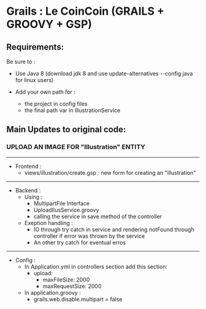 # Grails : Le CoinCoin (GRAILS + GROOVY + GSP)

## Requirements:

Be sure to :

- Use Java 8 (download jdk 8 and use update-alternatives --config java for linux users)

- Add your own path for :
	- the project in config files 
	- the final path var in IllustrationService 


## Main Updates to original code:
 

### UPLOAD AN IMAGE FOR "Illustration" ENTITY
---

- Frontend :
	- views/illustration/create.gsp : new form for creating an "illustration" 

***

- Backend :
	- Using :
		- MultipartFile Interface
		- UploadIlusService.groovy
		- calling the service in save method of the controller
	- Exeption handling :
		- IO through try catch in service and rendering notFound through
        controller if error was thrown by the service
		- An other try catch for eventual erros

*** 

- Config :
	- In Application.yml in controllers section add this section:
		- upload:
			- maxFileSize: 2000
			- maxRequestSize: 2000
	- In application.groovy :
		- grails.web.disable.multipart = false

